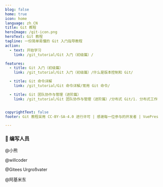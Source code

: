 ```yaml
---
blog: false
home: true
icon: home
language: zh_CN
title: Git 教程
heroImage: /git-icon.png
heroText: Git 教程
tagline: 一份简单易懂的 Git 入门指导教程
action:
  - text: 开始学习
    link: /git_tutorial/Git 入门（初级篇）/

features:
  - title: Git 入门（初级篇）
    link: /git_tutorial/Git 入门（初级篇）/什么是版本控制和 Git/

  - title: Git 命令详解
    link: /git_tutorial/Git 命令详解/常用 Git 命令/

  - title: Git 团队协作与管理（进阶篇）
    link: /git_tutorial/Git 团队协作与管理（进阶篇）/分布式 Git/1. 分布式工作流程/


copyrightText: false
footer: Git 教程采用 CC-BY-SA-4.0 进行许可 | 感谢每一位参与的开发者 | VuePress 主题：vuepress-theme-hope

---
```


### 🎩 编写人员

@小熊 

@willcoder 

@Gitees Urgroßvater 

@阿基米东
